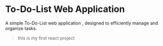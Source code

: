 # To-Do-List Web Application

A simple To-Do-List web application , designed to efficiently manage and organize tasks.

> this is my first react project
